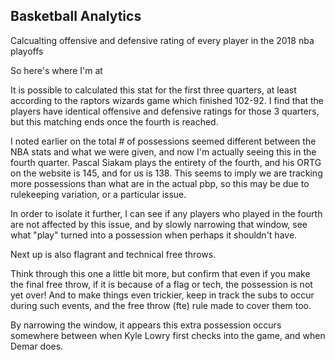 Basketball Analytics
--------------------


Calcualting offensive and defensive rating of every player in the 2018 nba playoffs


So here's where I'm at

It is possible to calculated this stat for the first three quarters, at least according to the raptors wizards game which finished 102-92. I find that the players have identical offensive and defensive ratings for those 3 quarters, but this matching ends once the fourth is reached. 

I noted earlier on the total # of possessions seemed different between the NBA stats and what we were given, and now I'm actually seeing this in the fourth quarter. Pascal Siakam plays the entirety of the fourth, and his ORTG on the website is 145, and for us is 138. This seems to imply we are tracking more possessions than what are in the actual pbp, so this may be due to rulekeeping variation, or a particular issue. 

In order to isolate it further, I can see if any players who played in the fourth are not affected by this issue, and by slowly narrowing that window, see what "play" turned into a possession when perhaps it shouldn't have. 

Next up is also flagrant and technical free throws. 

Think through this one a little bit more, but confirm that even if you make the final free throw, if it is because of a flag or tech, the possession is not yet over! And to make things even trickier, keep in track the subs to occur during such events, and the free throw (fte) rule made to cover them too. 


By narrowing the window, it appears this extra possession occurs somewhere between when Kyle Lowry first checks into the game, and when Demar does. 